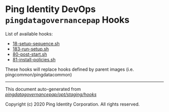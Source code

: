 
# Ping Identity DevOps `pingdatagovernancepap` Hooks
List of available hooks:
* [18-setup-sequence.sh](18-setup-sequence.sh.md)
* [183-run-setup.sh](183-run-setup.sh.md)
* [80-post-start.sh](80-post-start.sh.md)
* [81-install-policies.sh](81-install-policies.sh.md)

These hooks will replace hooks defined by parent images (i.e. pingcommon/pingdatacommon)

---
This document auto-generated from _[pingdatagovernancepap/opt/staging/hooks](https://github.com/pingidentity/pingidentity-docker-builds/blob/master/pingdatagovernancepap/opt/staging/hooks)_

Copyright (c) 2020 Ping Identity Corporation. All rights reserved.
